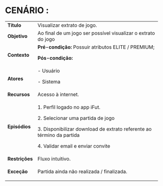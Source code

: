 # CENÁRIO :

<table class="table table-striped border">
    <tr>
        <td>
            <b>Título</b>
        </td>
        <td>     Visualizar extrato de jogo.  </td>
    </tr>
    <tr>
        <td>
            <b>Objetivo</b>
        </td>
        <td>
Ao final de um jogo ser possível visualizar o extrato do jogo    </td>
    </tr>
    <tr>
        <td>
            <b>Contexto</b>
        </td>
        <td>
           <b>Pré-condição:</b> Possuir atributos ELITE / PREMIUM;
           <p><b>Pós-condição:</b>
</p>
        </td>
    </tr>
    <tr>
        <td>
            <b>Atores</b>
        </td>
        <td>
            - Usuário 
            <p>- Sistema</p> 
        </td>
    </tr>
    <tr>
        <td>
            <b>Recursos</b>
        </td>
        <td>
            Acesso à internet.
        </td>
    </tr>
    <tr>
        <td>
            <b>Episódios</b>
        </td>
        <td>
           <p>1. Perfil logado no app iFut.</p>
	       <p>2. Selecionar uma partida de jogo</p>
           <p>3. Disponibilizar download de extrato referente ao término da partida </p>
           <p>4. Validar email e enviar convite</p>
        </td>
    </tr>
    <tr>
        <td>
            <b>Restrições</b>
        </td>
        <td>
              Fluxo intuitivo.
        </td>
    </tr>
    <tr>
        <td>
            <b>Exceção</b>
        </td>
        <td>
            <p> Partida ainda não realizada / finalizada.</p>
        </td>
    </tr>
</table>